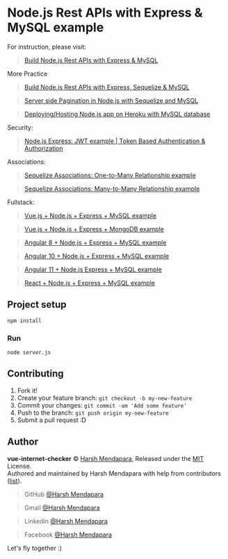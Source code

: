 # Node.js Rest APIs with Express & MySQL example

For instruction, please visit:
> [Build Node.js Rest APIs with Express & MySQL](https://bezkoder.com/node-js-rest-api-express-mysql/)

More Practice
> [Build Node.js Rest APIs with Express, Sequelize & MySQL](https://bezkoder.com/node-js-express-sequelize-mysql/)

> [Server side Pagination in Node.js with Sequelize and MySQL](https://bezkoder.com/node-js-sequelize-pagination-mysql/)

> [Deploying/Hosting Node.js app on Heroku with MySQL database](https://bezkoder.com/deploy-node-js-app-heroku-cleardb-mysql/)

Security:
> [Node.js Express: JWT example | Token Based Authentication & Authorization](https://bezkoder.com/node-js-jwt-authentication-mysql/)

Associations:
> [Sequelize Associations: One-to-Many Relationship example](https://bezkoder.com/sequelize-associate-one-to-many/)

> [Sequelize Associations: Many-to-Many Relationship example](https://bezkoder.com/sequelize-associate-many-to-many/)

Fullstack:
> [Vue.js + Node.js + Express + MySQL example](https://bezkoder.com/vue-js-node-js-express-mysql-crud-example/)

> [Vue.js + Node.js + Express + MongoDB example](https://bezkoder.com/vue-node-express-mongodb-mevn-crud/)

> [Angular 8 + Node.js + Express + MySQL example](https://bezkoder.com/angular-node-express-mysql/)

> [Angular 10 + Node.js + Express + MySQL example](https://bezkoder.com/angular-10-node-js-express-mysql/)

> [Angular 11 + Node.js Express + MySQL example](https://bezkoder.com/angular-11-node-js-express-mysql/)

> [React + Node.js + Express + MySQL example](https://bezkoder.com/react-node-express-mysql/)

## Project setup
```
npm install
```

### Run
```
node server.js
```

## Contributing

1.  Fork it!
2.  Create your feature branch: `git checkout -b my-new-feature`
3.  Commit your changes: `git commit -am 'Add some feature'`
4.  Push to the branch: `git push origin my-new-feature`
5.  Submit a pull request :D

## Author

**vue-internet-checker** © [Harsh Mendapara](https://github.com/harshmendapara/), Released under the [MIT](./LICENSE) License.<br>
Authored and maintained by Harsh Mendapara with help from contributors ([list](https://github.com/Harsh02051998/vue-internet-checker/graphs/contributors)).

> GitHub [@Harsh Mendapara](https://github.com/harshmendapara)

> Gmail [@Harsh Mendapara](mendaparaharsh02@gmail.com)

> Linkedin [@Harsh Mendapara](https://www.linkedin.com/in/harsh-mendapara-44883a165/)

> Facebook [@Harsh Mendapara](https://www.facebook.com/mhb0205)
> 
Let's fly together :)
